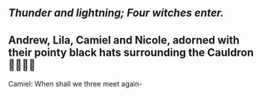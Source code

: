 ## _Thunder and lightning; Four witches enter._

## Andrew, Lila, Camiel and Nicole, adorned with their pointy black hats surrounding the Cauldron🧙🧙🧙🧙

Camiel: When shall we three meet again-
